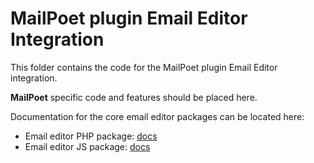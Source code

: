 # MailPoet plugin Email Editor Integration

This folder contains the code for the MailPoet plugin Email Editor integration.

**MailPoet** specific code and features should be placed here.

Documentation for the core email editor packages can be located here:

- Email editor PHP package: [docs](../../../packages/php/email-editor/README.md)
- Email editor JS package: [docs](../../../packages/js/email-editor/README.md)
